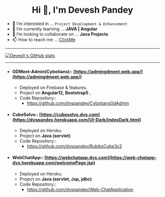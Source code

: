 
<!---
dvspandey/dvspandey is a ✨ special ✨ repository because its `README.md` (this file) appears on your GitHub profile.
You can click the Preview link to take a look at your changes.

Refrence:: https://github.com/anuraghazra/github-readme-stats
--->

<h1 align="center">Hi 👋, I'm Devesh Pandey</h1>

- 👀 I’m interested in ... `Project Development & Enhancement`
- 🌱 I’m currently learning ... **JAVA | Angular**
- 💞️ I’m looking to collaborate on ... **Java Projects**
- 📫 How to reach me ... [ClickMe](https://mail.google.com/mail/u/0/?fs=1&to=dvspandey10@gmail.com&su=Say,+hello!&body=Say,+Hello+to+Devesh+Pandey+:\)%0A%C2%A0%C2%A0I%27m+reaching+with+your+GitHub+readMe&tf=cm)

---
[![Devesh's GitHub stats](https://github-readme-stats.vercel.app/api?username=dvspandey&count_private=true&show_icons=true&theme=vue)](https://github.com/dvspandey)

---

- #### GDMeet-Admin(Cybotians):: [https://admingdmeet.web.app/](https://admingdmeet.web.app/)
   - Deployed on Firebase & features.
   - Project on **Angular12, Bootstrap5** ,  
   - Code Repository::
     -  https://github.com/dvspandey/CybotiansGdAdmin
- #### CubeSolvo:: [https://cubesolvo.dvs.com](https://dvspandey.herokuapp.com/UI-Dark/indexDark.html)
   - Deployed on Heroku.
   - Project on **Java (servlet)**
   - Code Repository::
     -  https://github.com/dvspandey/RubiksCube3x3
- #### WebChatApp:: [https://webchatapp.dvs.com](https://web-chatapp-dvs.herokuapp.com/welcomePage.jsp)
   - Deployed on Heroku.
   - Project on **Java (servlet, Jsp, jdbc)**
   - Code Repository::
     -  https://github.com/dvspandey/Web-ChatApplication
<!-- For Lang -->






<!--[![Readme Card](https://github-readme-stats.vercel.app/api/pin/?username=dvspandey&repo=dvspandey)](https://github.com/dvspandey) For Repository as Card--> 




<!--
---
## Connect with me:

<a href="https://www.linkedin.com/in/dvspandey/">
  <img align="left" alt="Devesh Pandey's | Linkedin" width="22px" src="https://raw.githubusercontent.com/peterthehan/peterthehan/master/assets/linkedin.svg" />
</a>
<a href="https://www.instagram.com/dvs.pandey/">
  <img align="left" alt="Devesh Pandey's | Instagram" width="22px" src="https://www.flaticon.com/svg/static/icons/svg/174/174855.svg" />
</a>


<br />
-->
